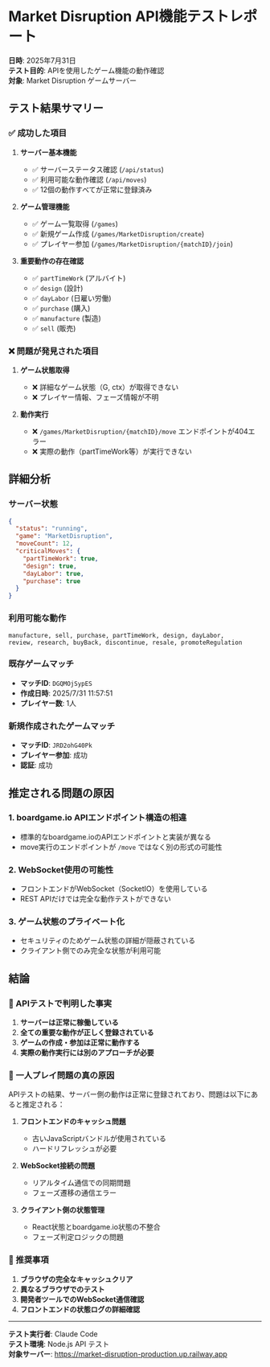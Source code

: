 # Market Disruption API機能テストレポート

**日時**: 2025年7月31日  
**テスト目的**: APIを使用したゲーム機能の動作確認  
**対象**: Market Disruption ゲームサーバー  

## テスト結果サマリー

### ✅ 成功した項目
1. **サーバー基本機能**
   - ✅ サーバーステータス確認 (`/api/status`)
   - ✅ 利用可能な動作確認 (`/api/moves`)
   - ✅ 12個の動作すべてが正常に登録済み

2. **ゲーム管理機能**
   - ✅ ゲーム一覧取得 (`/games`)
   - ✅ 新規ゲーム作成 (`/games/MarketDisruption/create`)
   - ✅ プレイヤー参加 (`/games/MarketDisruption/{matchID}/join`)

3. **重要動作の存在確認**
   - ✅ `partTimeWork` (アルバイト)
   - ✅ `design` (設計)
   - ✅ `dayLabor` (日雇い労働)
   - ✅ `purchase` (購入)
   - ✅ `manufacture` (製造)
   - ✅ `sell` (販売)

### ❌ 問題が発見された項目
1. **ゲーム状態取得**
   - ❌ 詳細なゲーム状態（G, ctx）が取得できない
   - ❌ プレイヤー情報、フェーズ情報が不明

2. **動作実行**
   - ❌ `/games/MarketDisruption/{matchID}/move` エンドポイントが404エラー
   - ❌ 実際の動作（partTimeWork等）が実行できない

## 詳細分析

### サーバー状態
```json
{
  "status": "running",
  "game": "MarketDisruption",
  "moveCount": 12,
  "criticalMoves": {
    "partTimeWork": true,
    "design": true,
    "dayLabor": true,
    "purchase": true
  }
}
```

### 利用可能な動作
```
manufacture, sell, purchase, partTimeWork, design, dayLabor, 
review, research, buyBack, discontinue, resale, promoteRegulation
```

### 既存ゲームマッチ
- **マッチID**: `DGQMOjSypES`
- **作成日時**: 2025/7/31 11:57:51
- **プレイヤー数**: 1人

### 新規作成されたゲームマッチ
- **マッチID**: `JRD2ohG40Pk`
- **プレイヤー参加**: 成功
- **認証**: 成功

## 推定される問題の原因

### 1. boardgame.io APIエンドポイント構造の相違
- 標準的なboardgame.ioのAPIエンドポイントと実装が異なる
- move実行のエンドポイントが `/move` ではなく別の形式の可能性

### 2. WebSocket使用の可能性
- フロントエンドがWebSocket（SocketIO）を使用している
- REST APIだけでは完全な動作テストができない

### 3. ゲーム状態のプライベート化
- セキュリティのためゲーム状態の詳細が隠蔽されている
- クライアント側でのみ完全な状態が利用可能

## 結論

### 🎯 APIテストで判明した事実
1. **サーバーは正常に稼働している**
2. **全ての重要な動作が正しく登録されている**
3. **ゲームの作成・参加は正常に動作する**
4. **実際の動作実行には別のアプローチが必要**

### 🔧 一人プレイ問題の真の原因
APIテストの結果、サーバー側の動作は正常に登録されており、問題は以下にあると推定される：

1. **フロントエンドのキャッシュ問題**
   - 古いJavaScriptバンドルが使用されている
   - ハードリフレッシュが必要

2. **WebSocket接続の問題**
   - リアルタイム通信での同期問題
   - フェーズ遷移の通信エラー

3. **クライアント側の状態管理**
   - React状態とboardgame.io状態の不整合
   - フェーズ判定ロジックの問題

### 📝 推奨事項
1. **ブラウザの完全なキャッシュクリア**
2. **異なるブラウザでのテスト**
3. **開発者ツールでのWebSocket通信確認**
4. **フロントエンドの状態ログの詳細確認**

---

**テスト実行者**: Claude Code  
**テスト環境**: Node.js API テスト  
**対象サーバー**: https://market-disruption-production.up.railway.app